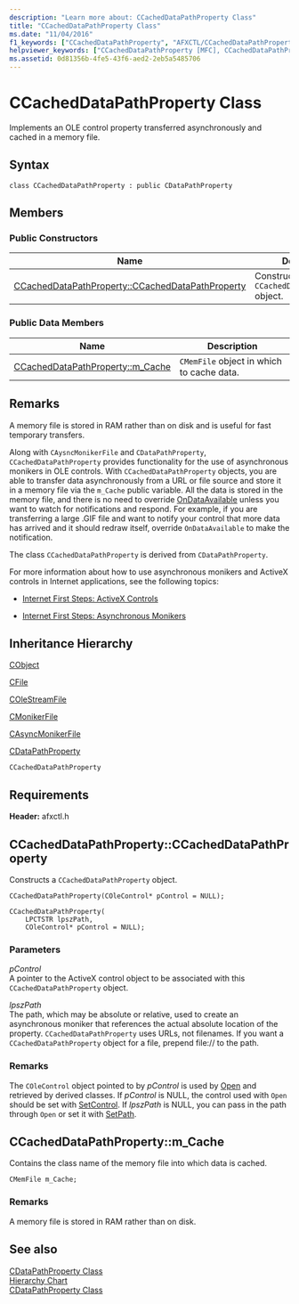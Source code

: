 ```yaml
---
description: "Learn more about: CCachedDataPathProperty Class"
title: "CCachedDataPathProperty Class"
ms.date: "11/04/2016"
f1_keywords: ["CCachedDataPathProperty", "AFXCTL/CCachedDataPathProperty", "AFXCTL/CCachedDataPathProperty::CCachedDataPathProperty", "AFXCTL/CCachedDataPathProperty::m_Cache"]
helpviewer_keywords: ["CCachedDataPathProperty [MFC], CCachedDataPathProperty", "CCachedDataPathProperty [MFC], m_Cache"]
ms.assetid: 0d81356b-4fe5-43f6-aed2-2eb5a5485706
---
```

# CCachedDataPathProperty Class

Implements an OLE control property transferred asynchronously and cached in a memory file.

## Syntax

```
class CCachedDataPathProperty : public CDataPathProperty
```

## Members

### Public Constructors

|Name|Description|
|----------|-----------------|
|[CCachedDataPathProperty::CCachedDataPathProperty](#ccacheddatapathproperty)|Constructs a `CCachedDataPathProperty` object.|

### Public Data Members

|Name|Description|
|----------|-----------------|
|[CCachedDataPathProperty::m_Cache](#m_cache)|`CMemFile` object in which to cache data.|

## Remarks

A memory file is stored in RAM rather than on disk and is useful for fast temporary transfers.

Along with `CAysncMonikerFile` and `CDataPathProperty`, `CCachedDataPathProperty` provides functionality for the use of asynchronous monikers in OLE controls. With `CCachedDataPathProperty` objects, you are able to transfer data asynchronously from a URL or file source and store it in a memory file via the `m_Cache` public variable. All the data is stored in the memory file, and there is no need to override [OnDataAvailable](../../mfc/reference/casyncmonikerfile-class.md#ondataavailable) unless you want to watch for notifications and respond. For example, if you are transferring a large .GIF file and want to notify your control that more data has arrived and it should redraw itself, override `OnDataAvailable` to make the notification.

The class `CCachedDataPathProperty` is derived from `CDataPathProperty`.

For more information about how to use asynchronous monikers and ActiveX controls in Internet applications, see the following topics:

- [Internet First Steps: ActiveX Controls](../../mfc/activex-controls-on-the-internet.md)

- [Internet First Steps: Asynchronous Monikers](../../mfc/asynchronous-monikers-on-the-internet.md)

## Inheritance Hierarchy

[CObject](../../mfc/reference/cobject-class.md)

[CFile](../../mfc/reference/cfile-class.md)

[COleStreamFile](../../mfc/reference/colestreamfile-class.md)

[CMonikerFile](../../mfc/reference/cmonikerfile-class.md)

[CAsyncMonikerFile](../../mfc/reference/casyncmonikerfile-class.md)

[CDataPathProperty](../../mfc/reference/cdatapathproperty-class.md)

`CCachedDataPathProperty`

## Requirements

**Header:** afxctl.h

## <a name="ccacheddatapathproperty"></a> CCachedDataPathProperty::CCachedDataPathProperty

Constructs a `CCachedDataPathProperty` object.

```
CCachedDataPathProperty(COleControl* pControl = NULL);

CCachedDataPathProperty(
    LPCTSTR lpszPath,
    COleControl* pControl = NULL);
```

### Parameters

*pControl*<br/>
A pointer to the ActiveX control object to be associated with this `CCachedDataPathProperty` object.

*lpszPath*<br/>
The path, which may be absolute or relative, used to create an asynchronous moniker that references the actual absolute location of the property. `CCachedDataPathProperty` uses URLs, not filenames. If you want a `CCachedDataPathProperty` object for a file, prepend file:// to the path.

### Remarks

The `COleControl` object pointed to by *pControl* is used by [Open](../../mfc/reference/cdatapathproperty-class.md#open) and retrieved by derived classes. If *pControl* is NULL, the control used with `Open` should be set with [SetControl](../../mfc/reference/cdatapathproperty-class.md#setcontrol). If *lpszPath* is NULL, you can pass in the path through `Open` or set it with [SetPath](../../mfc/reference/cdatapathproperty-class.md#setpath).

## <a name="m_cache"></a> CCachedDataPathProperty::m_Cache

Contains the class name of the memory file into which data is cached.

```
CMemFile m_Cache;
```

### Remarks

A memory file is stored in RAM rather than on disk.

## See also

[CDataPathProperty Class](../../mfc/reference/cdatapathproperty-class.md)<br/>
[Hierarchy Chart](../../mfc/hierarchy-chart.md)<br/>
[CDataPathProperty Class](../../mfc/reference/cdatapathproperty-class.md)
